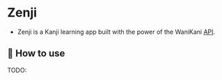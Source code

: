 # Zenji

- Zenji is a Kanji learning app built with the power of the WaniKani [API](https://docs.api.wanikani.com/20170710/).

## 🚀 How to use

TODO:
